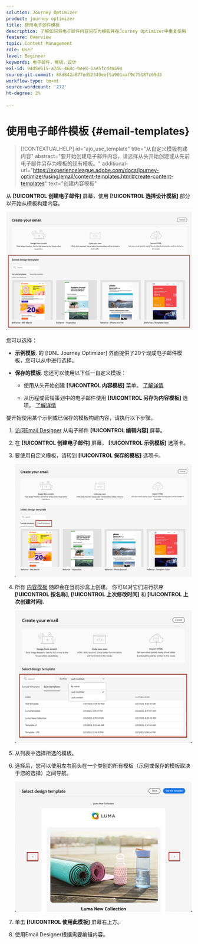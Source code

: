 ```yaml
---
solution: Journey Optimizer
product: journey optimizer
title: 使用电子邮件模板
description: 了解如何将电子邮件内容另存为模板并在Journey Optimizer中重复使用
feature: Overview
topic: Content Management
role: User
level: Beginner
keywords: 电子邮件，模板，设计
exl-id: 94d5e615-a7d6-468c-bee8-1ae5fcd4a694
source-git-commit: 08d842a877ed52349eef5a901aaf9c75187c69d3
workflow-type: tm+mt
source-wordcount: '272'
ht-degree: 2%

---
```


# 使用电子邮件模板 {#email-templates}

>[!CONTEXTUALHELP]
>id="ajo_use_template"
>title="从自定义模板构建内容"
>abstract="要开始创建电子邮件内容，请选择从头开始创建或从先前电子邮件另存为模板的现有模板。"
>additional-url="https://experienceleague.adobe.com/docs/journey-optimizer/using/email/content-templates.html#create-content-templates" text="创建内容模板"

从 **[!UICONTROL 创建电子邮件]** 屏幕，使用 **[!UICONTROL 选择设计模板]** 部分以开始从模板构建内容。

![](assets/email_designer-templates.png)

您可以选择：

* **示例模板**. 的 [!DNL Journey Optimizer] 界面提供了20个现成电子邮件模板，您可以从中进行选择。

* **保存的模板**. 您还可以使用以下任一自定义模板：

   * 使用从头开始创建 **[!UICONTROL 内容模板]** 菜单。 [了解详情](content-templates.md#create-template-from-scratch)

   * 从历程或营销策划中的电子邮件使用 **[!UICONTROL 另存为内容模板]** 选项。 [了解详情](content-templates.md#save-as-template)

要开始使用某个示例或已保存的模板构建内容，请执行以下步骤。

1. [访问Email Designer](get-started-email-design.md) 从电子邮件 **[!UICONTROL 编辑内容]** 屏幕。

1. 在 **[!UICONTROL 创建电子邮件]** 屏幕， **[!UICONTROL 示例模板]** 选项卡。

1. 要使用自定义模板，请转到 **[!UICONTROL 保存的模板]** 选项卡。

   ![](assets/email_designer-saved-templates-tab.png)

1. 所有 [内容模板](content-templates.md#create-content-templates) 随即会在当前沙盒上创建。 你可以对它们进行排序 **[!UICONTROL 按名称]**, **[!UICONTROL 上次修改时间]** 和 **[!UICONTROL 上次创建时间]**.

   ![](assets/email_designer-saved-templates-filter.png)

1. 从列表中选择所选的模板。

1. 选择后，您可以使用左右箭头在一个类别的所有模板（示例或保存的模板取决于您的选择）之间导航。

   ![](assets/email_designer-saved-templates-navigate.png)

1. 单击 **[!UICONTROL 使用此模板]** 屏幕右上方。

1. 使用Email Designer根据需要编辑内容。
